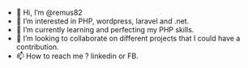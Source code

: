 - 👋 Hi, I’m @remus82
- 👀 I’m interested in PHP, wordpress, laravel and .net.
- 🌱 I’m currently learning and perfecting my PHP skills. 
- 💞️ I’m looking to collaborate on different projects that I could have a contribution.
- 📫 How to reach me ? linkedin or FB.

<!---
remus82/remus82 is a ✨ special ✨ repository because its `README.md` (this file) appears on your GitHub profile.
You can click the Preview link to take a look at your changes.
--->
